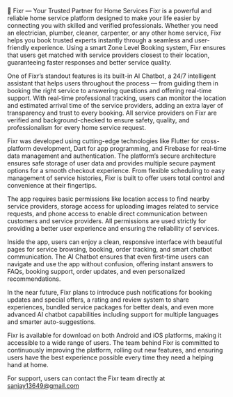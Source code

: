 🚀 Fixr — Your Trusted Partner for Home Services
Fixr is a powerful and reliable home service platform designed to make your life easier by connecting you with skilled and verified professionals. Whether you need an electrician, plumber, cleaner, carpenter, or any other home service, Fixr helps you book trusted experts instantly through a seamless and user-friendly experience. Using a smart Zone Level Booking system, Fixr ensures that users get matched with service providers closest to their location, guaranteeing faster responses and better service quality.

One of Fixr’s standout features is its built-in AI Chatbot, a 24/7 intelligent assistant that helps users throughout the process — from guiding them in booking the right service to answering questions and offering real-time support. With real-time professional tracking, users can monitor the location and estimated arrival time of the service providers, adding an extra layer of transparency and trust to every booking. All service providers on Fixr are verified and background-checked to ensure safety, quality, and professionalism for every home service request.

Fixr was developed using cutting-edge technologies like Flutter for cross-platform development, Dart for app programming, and Firebase for real-time data management and authentication. The platform’s secure architecture ensures safe storage of user data and provides multiple secure payment options for a smooth checkout experience. From flexible scheduling to easy management of service histories, Fixr is built to offer users total control and convenience at their fingertips.

The app requires basic permissions like location access to find nearby service providers, storage access for uploading images related to service requests, and phone access to enable direct communication between customers and service providers. All permissions are used strictly for providing a better user experience and ensuring the reliability of services.

Inside the app, users can enjoy a clean, responsive interface with beautiful pages for service browsing, booking, order tracking, and smart chatbot communication. The AI Chatbot ensures that even first-time users can navigate and use the app without confusion, offering instant answers to FAQs, booking support, order updates, and even personalized recommendations.

In the near future, Fixr plans to introduce push notifications for booking updates and special offers, a rating and review system to share experiences, bundled service packages for better deals, and even more advanced AI chatbot capabilities including support for multiple languages and smarter auto-suggestions.

Fixr is available for download on both Android and iOS platforms, making it accessible to a wide range of users. The team behind Fixr is committed to continuously improving the platform, rolling out new features, and ensuring users have the best experience possible every time they need a helping hand at home.

For support, users can contact the Fixr team directly at sanjay13649@gmail.com
